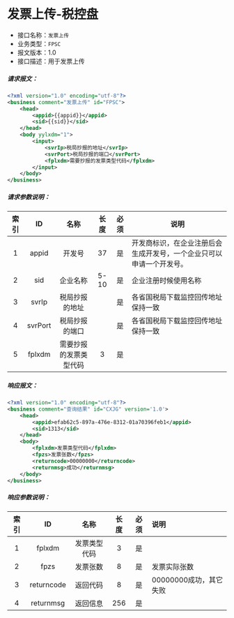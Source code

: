 # 发票上传-税控盘

- 接口名称：`发票上传`
- 业务类型：`FPSC`
- 报文版本：1.0
- 接口描述：用于发票上传

##### 请求报文：

```xml
<?xml version="1.0" encoding="utf-8"?>
<business comment="发票上传" id="FPSC">
	<head>
		<appid>{{appid}}</appid>
		<sid>{{sid}}</sid>
	</head>
	<body yylxdm="1">
		<input>
			<svrIp>税局抄报的地址</svrIp>
			<svrPort>税局抄报的端口</svrPort>
			<fplxdm>需要抄报的发票类型代码</fplxdm>
		</input>
	</body>
</business>
```

##### 请求参数说明：

| 索引 |   ID    |          名称          | 长度 | 必须 | 说明                                                         |
| :--: | :-----: | :--------------------: | :--: | :--: | ------------------------------------------------------------ |
|  1   |  appid  |         开发号         |  37  |  是  | 开发商标识，在企业注册后会生成开发号，一个企业只可以申请一个开发号。 |
|  2   |   sid   |        企业名称        | 5-10 |  是  | 企业注册时候使用名称                                         |
|  3   |  svrIp  |     税局抄报的地址     |      |  是  | 各省国税局下载监控回传地址保持一致                           |
|  4   | svrPort |     税局抄报的端口     |      |  是  | 各省国税局下载监控回传地址保持一致                           |
|  5   | fplxdm  | 需要抄报的发票类型代码 |  3   |  是  |                                                              |

##### 响应报文：

``` xml
<?xml version="1.0" encoding="utf-8"?>
<business comment="查询结果" id="CXJG" version='1.0'>
	<head>
		<appid>efab62c5-897a-476e-8312-01a70396feb1</appid>
		<sid>1313</sid>
	</head>
	<body>
        <fplxdm>发票类型代码</fplxdm>
        <fpzs>发票张数</fpzs>
        <returncode>00000000</returncode>
        <returnmsg>成功</returnmsg>
    </body>
</business>
```

##### 响应参数说明：    

| 索引 |     ID     |     名称     | 长度 | 必须 | 说明                   |
| :--: | :--------: | :----------: | :--: | :--: | :--------------------- |
|  1   |   fplxdm   | 发票类型代码 |  3   |  是  |                        |
|  2   |    fpzs    |   发票张数   |  8   |  是  | 发票实际张数           |
|  3   | returncode |   返回代码   |  8   |  是  | 00000000成功，其它失败 |
|  4   | returnmsg  |   返回信息   | 256  |  是  |                        |